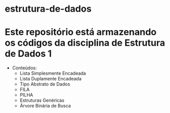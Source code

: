 # estrutura-de-dados
<h1>Este repositório está armazenando os códigos da disciplina de Estrutura de Dados 1</h1>
    <ul><li>Conteúdos:<ul>
            <li>Lista Simplesmente Encadeada</li>
            <li>Lista Duplamente Encadeada</li>
            <li>Tipo Abstrato de Dados</li>
            <li>FILA</li>
            <li>PILHA</li>
            <li>Estruturas Genéricas</li>
            <li>Árvore Binária de Busca</li>
            </ul>
        </li>
    </ul>